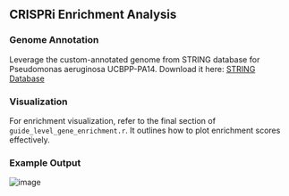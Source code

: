 ## CRISPRi Enrichment Analysis

### Genome Annotation
Leverage the custom-annotated genome from STRING database for Pseudomonas aeruginosa UCBPP-PA14. Download it here: [STRING Database](https://string-db.org/cgi/download?species=STRG0A01FJP%20(Pseudomonas+aeruginosa+UCBPP-PA14%2C+complete+genome))

### Visualization
For enrichment visualization, refer to the final section of `guide_level_gene_enrichment.r`. It outlines how to plot enrichment scores effectively.

### Example Output
![image](https://github.com/ryandward/pseudomonas_analytics/assets/6970996/fddb1b6f-a320-49dd-9e77-23623b1e9ab5)


